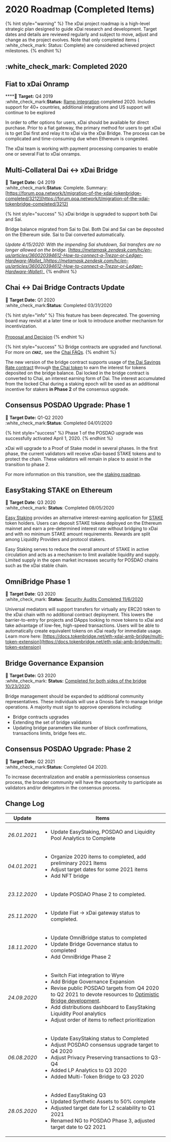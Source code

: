 # 2020 Roadmap (Completed Items)

{% hint style="warning" %}
The xDai project roadmap is a high-level strategic plan designed to guide xDai research and development. Target dates and details are reviewed regularly and subject to move, adjust and change as the project evolves. Note that only completed items ( :white\_check\_mark: Status: Complete) are considered achieved project milestones.
{% endhint %}

## :white\_check\_mark: Completed 2020

## Fiat to xDai Onramp

****:dart: **Target:** Q4 2019\
&#x20;:white\_check\_mark:**Status:** [Ramp integration](../../for-users/get-xdai-tokens/buying-xdai-with-fiat/ramp-network.md) completed 2020. Includes support for 40+ countries, additional integrations and US support will continue to be explored

In order to offer options for users, xDai should be available for direct purchase. Prior to a fiat gateway, the primary method for users to get xDai is to get Dai first and relay it to xDai via the xDai Bridge. The process can be complicated and time-consuming due when Ethereum is congested.

The xDai team is working with payment processing companies to enable one or several Fiat to xDai onramps.&#x20;

## **Multi-Collateral Dai <-> xDai Bridge**

:dart: **Target Date:** Q4 2019\
:white\_check\_mark:**Status**: Complete. Summary: [https://forum.poa.network/t/migration-of-the-xdai-tokenbridge-completed/3212](https://forum.poa.network/t/migration-of-the-xdai-tokenbridge-completed/3212)

{% hint style="success" %}
xDai bridge is upgraded to support both Dai and Sai.

Bridge balance migrated from Sai to Dai. Both Dai and Sai can be deposited on the Ethereum side. Sai to Dai converted automatically.

_Update 4/15/2020: With the impending Sai shutdown, Sai transfers are no longer allowed on the bridge._ [_https://metamask.zendesk.com/hc/en-us/articles/360020394612-How-to-connect-a-Trezor-or-Ledger-Hardware-Wallet_](https://metamask.zendesk.com/hc/en-us/articles/360020394612-How-to-connect-a-Trezor-or-Ledger-Hardware-Wallet)__
{% endhint %}

## Chai <-> Dai Bridge Contracts Update

:dart: **Target Date:** Q1 2020\
:white\_check\_mark:**Status**: Completed 03/31/2020

{% hint style="info" %}
This feature has been deprecated. The governing board may revisit at a later time or look to introduce another mechanism for incentivization.\
\
[Proposal and Decision](https://forum.poa.network/t/disable-chai-token-support-to-safe-gas-for-deposit-and-withdrawal-operations/3936)
{% endhint %}

{% hint style="success" %}
Bridge contracts are upgraded and functional. For more on _**`CHAI,`**_ see the [Chai FAQs](../../for-stakers/stake-token/stake-reward-mechanics/xdai-rewards/chai-faqs.md).
{% endhint %}

The new version of the bridge contract supports usage of [the Dai Savings Rate contract](https://community-development.makerdao.com/makerdao-mcd-faqs/faqs/dsr) through [the Chai token](https://chai.money) to earn the interest for tokens deposited on the bridge balance. Dai locked in the bridge contract is converted to Chai, an interest earning form of Dai. The interest accumulated from the locked Chai during a staking epoch will be used as an additional incentive for stakers **in Phase 2** of the consensus upgrade.&#x20;

## Consensus POSDAO Upgrade: Phase 1

:dart: **Target Date:** Q1-Q2 2020\
:white\_check\_mark:**Status**: Completed 04/01/2020

{% hint style="success" %}
Phase 1 of the POSDAO upgrade was successfully activated April 1, 2020.&#x20;
{% endhint %}

xDai will upgrade to a Proof of Stake model in several phases. In the first phase, the current validators will receive xDai-based STAKE tokens and to protect the chain. These validators will remain in place to assist in the transition to phase 2.

For more information on this transition, see the [staking roadmap](../../for-stakers/stake-and-staking/).

## EasyStaking STAKE on Ethereum

:dart: **Target Date**: Q3 2020\
:white\_check\_mark: **Status**: Completed 08/05/2020

[Easy Staking](../../for-stakers/easy-staking/) provides an alternative interest-earning application for [STAKE ](../../for-stakers/stake-token/)token holders. Users can deposit STAKE tokens deployed on the Ethereum mainnet and earn a pre-determined interest rate without bridging to xDai and with no minimum STAKE amount requirements. Rewards are split among Liquidity Providers and protocol stakers.

Easy Staking serves to reduce the overall amount of STAKE in active circulation and acts as a mechanism to limit available liquidity and supply. Limited supply in the open market increases security for POSDAO chains such as the xDai stable chain.

## OmniBridge Phase 1

:dart: **Target Date**: Q3 2020\
:white\_check\_mark: **Status:** [Security Audits Completed 11/6/2020 ](../../for-developers/security-audits.md#tokenbridge-audit-by-quantstamp-covers-omnibridge)

Universal mediators will support transfers for virtually any ERC20 token to the xDai chain with no additional contract deployment. This lowers the barrier-to-entry for projects and DApps looking to move tokens to xDai and take advantage of low-fee, high-speed transactions. Users will be able to automatically create equivalent tokens on xDai ready for immediate usage.  Learn more here: [https://docs.tokenbridge.net/eth-xdai-amb-bridge/multi-token-extension](https://docs.tokenbridge.net/eth-xdai-amb-bridge/multi-token-extension)

## Bridge Governance Expansion

:dart: **Target Date:** Q3 2020\
:white\_check\_mark: **Status:** [Completed for both sides of the bridge 10/23/2020](../faqs/bridges-xdai-bridge-and-omnibridge.md#what-is-the-bridge-governance-board).

Bridge management should be expanded to additional community representatives. These individuals will use a Gnosis Safe to manage bridge operations. A majority must sign to approve operations including:

* Bridge contracts upgrades
* Extending the set of bridge validators
* Updating bridge parameters like number of block confirmations, transactions limits,  bridge fees etc.

## Consensus POSDAO Upgrade: Phase **2**

:dart: **Target Date:** Q2 2021\
:white\_check\_mark:**Status:** Completed Q4 2020.&#x20;

To increase decentralization and enable a permissionless consensus process,  the broader community will have the opportunity to participate as validators and/or delegators in the consensus process.&#x20;

## Change Log

| Update       | Items                                                                                                                                                                                                                                                                                                                                                                                                                                         |
| ------------ | --------------------------------------------------------------------------------------------------------------------------------------------------------------------------------------------------------------------------------------------------------------------------------------------------------------------------------------------------------------------------------------------------------------------------------------------- |
| _26.01.2021_ | <p></p><ul><li>Update EasyStaking, POSDAO and Liquidity Pool Analytics to Complete</li></ul>                                                                                                                                                                                                                                                                                                                                                  |
| _04.01.2021_ | <p></p><ul><li>Organize 2020 items to completed, add preliminary 2021 Items</li><li>Adjust target dates for some 2021 items</li><li>Add NFT bridge</li></ul>                                                                                                                                                                                                                                                                                  |
| _23.12.2020_ | <p></p><ul><li>Update POSDAO Phase 2 to completed.</li></ul>                                                                                                                                                                                                                                                                                                                                                                                  |
| _25.11.2020_ | <p></p><ul><li>Update Fiat -> xDai gateway status to completed.</li></ul>                                                                                                                                                                                                                                                                                                                                                                     |
| _18.11.2020_ | <ul><li>Update OmniBridge status to completed</li><li>Update Bridge Governance status to completed</li><li>Add OmniBridge Phase 2</li></ul>                                                                                                                                                                                                                                                                                                   |
| _24.09.2020_ | <ul><li>Switch Fiat integration to Wyre</li><li>Add Bridge Governance Expansion</li><li>Revise public POSDAO targets from Q4 2020 to Q2 2021 to devote resources to <a href="https://ethresear.ch/t/optimistic-bridge-between-mainnet-and-a-pos-chain/7965">Optimistic Bridge development</a>. </li><li>Add distributions dashboard to EasyStaking Liquidity Pool analytics</li><li>Adjust order of items to reflect prioritization</li></ul> |
| _06.08.2020_ | <ul><li>Update EasyStaking status to Completed</li><li>Adjust POSDAO consensus upgrade target to Q4 2020</li><li>Adjust Privacy Preserving transactions to Q3-Q4</li><li>Added LP Analytics to Q3 2020 </li><li>Added Multi-Token Bridge to Q3 2020</li></ul>                                                                                                                                                                                 |
| _28.05.2020_ | <p><em></em></p><ul><li>Added EasyStaking Q3</li><li>Updated Synthetic Assets to 50% complete</li><li>Adjusted target date for L2 scalability to Q1 2021</li><li>Renamed NG to POSDAO Phase 3, adjusted target date to Q2 2021</li></ul>                                                                                                                                                                                                      |
